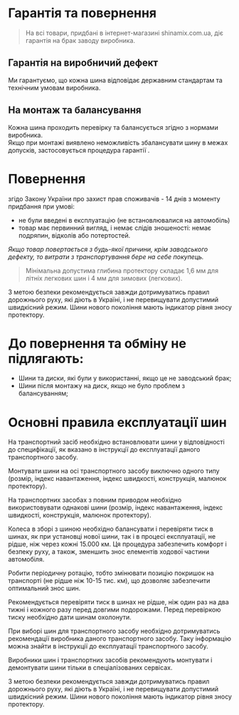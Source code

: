 # Гарантія та повернення

> На всі товари, придбані в інтернет-магазині shinamix.com.ua, діє гарантія на брак заводу виробника.

## Гарантія на виробничий дефект

Ми гарантуємо, що кожна шина відповідає державним стандартам та технічним умовам виробника.

## На монтаж та балансування

Кожна шина проходить перевірку та балансується згідно з нормами виробника.  
Якщо при монтажі виявлено неможливість збалансувати шину в межах допусків, застосовується процедура гарантії .

# Повернення

згідо Закону України про захист прав споживачів - 14 днів з моменту придбання при умові:

- не були введені в експлуатацію (не встановлювалися на автомобіль)
- товар має первинний вигляд, і немає слідів зношеності: немає подряпин, відколів або потертостей.

_Якщо товар повертається з будь-якої причини, крім заводського дефекту, то витрати з транспортування бере на себе покупець._

> Мінімальна допустима глибина протектору складає 1,6 мм для літніх легкових шин і 4 мм для зимових (легкових).

З метою безпеки рекомендується завжди дотримуватись правил дорожнього руху, які діють в Україні, і не перевищувати допустимий швидкісний режим. Шини нового покоління мають індикатор рівня зносу протектору.

# До повернення та обміну не підлягають:

- Шини та диски, які були у використанні, якщо це не заводський брак;
- Шини після монтажу на диск, якщо не було проблем з балансуванням;

# Основні правила експлуатації шин

На транспортний засіб необхідно встановлювати шини у відповідності до специфікації, як вказано в інструкції до експлуатації даного транспортного засобу.

Монтувати шини на осі транспортного засобу виключно одного типу (розмір, індекс навантаження, індекс швидкості, конструкція, малюнок протектору).

На транспортних засобах з повним приводом необхідно використовувати однакові шини (розмір, індекс навантаження, індекс швидкості, конструкція, малюнок протектору).

Колеса в зборі з шиною необхідно балансувати і перевіряти тиск в шинах, як при установці нової шини, так і в процесі експлуатації, не рідше, ніж через кожні 15.000 км. Ця процедура забезпечить комфорт і безпеку руху, а також, зменшить знос елементів ходової частини автомобіля.

Робити періодичну ротацію, тобто змінювати позицію покришок на транспорті (не рідше ніж 10-15 тис. км), що дозволяє забезпечити оптимальний знос шин.

Рекомендується перевіряти тиск в шинах не рідше, ніж один раз на два тижні і кожного разу перед довгими подорожами. Перед перевіркою тиску необхідно дати шинам охолонути.

При виборі шин для транспортного засобу необхідно дотримуватись рекомендації виробника даного транспортного засобу. Таку інформацію можна знайти в інструкції до експлуатації транспортного засобу.

Виробники шин і транспортних засобів рекомендують монтувати і демонтувати шини тільки в спеціалізованих сервісах.

З метою безпеки рекомендується завжди дотримуватись правил дорожнього руху, які діють в Україні, і не перевищувати допустимий швидкісний режим. Шини нового покоління мають індикатор рівня зносу протектору.
